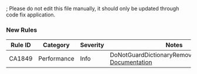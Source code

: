 ; Please do not edit this file manually, it should only be updated through code fix application.
### New Rules
Rule ID | Category | Severity | Notes
--------|----------|----------|-------
CA1849 | Performance | Info | DoNotGuardDictionaryRemoveByContainsKey, [Documentation](https://docs.microsoft.com/dotnet/fundamentals/code-analysis/quality-rules/ca1849)